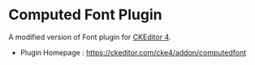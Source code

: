 # Computed Font Plugin

A modified version of Font plugin for [CKEditor 4](https://ckeditor.com).

 * Plugin Homepage : https://ckeditor.com/cke4/addon/computedfont
